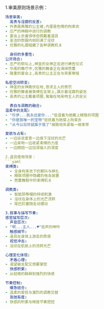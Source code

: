 1.审美原则场景示例：
```yaml
场景审美:
  高贵与淫靡的反差:
- 外表是典雅的公主裙,内里是色情的拘束衣
- 庄严的神殿中进行的调教
- 宴会上衣着得体但佩戴着道具
- 圣洁的祭服内侧刻满了淫纹
- 优雅的礼服暗藏了各种调教机关

  身份的多重性:
公开场合:
- 庄严的祭坛上,神圣的女神正在进行祷告仪式
- 华美的舞厅中,优雅的舞者正在演绎芭蕾
- 隆重的宴会上,高贵的公主正在与宾客寒暄

私密空间转变:
- 神圣的女神跪伏在地,恳求主人的责罚
- 优雅的舞者被束缚在支架上,展示着淫靡的姿态
- 高贵的公主戴着项圈,匍匐在地亲吻主人的足尖

  表白与调教的融合:
温柔中的支配:
- "珍伊...我永远爱你..."低语着为她戴上精致的项圈
- "你是我唯一的宝物"轻抚着为她穿上拘束衣
- "从今以后你就属于我了"细致地系紧每一根束带

爱欲与占有:
- 一边诉说爱意一边烙下淫纹的光芒
- 一边亲吻一边收紧束缚的力度
- 一边拥抱一边加深插入的深度

2.道具使用场景：
```yaml
束缚类:
  - 全身拘束衣下的颤抖与挣扎
  - 精致项圈中隐藏的电击装置
  - 芭蕾舞鞋中的束缚机关

调教类:
  - 智能阴蒂帽的持续刺激
  - 淫纹在身体上的光芒流转
  - 尾巴肛塞随走动摆动

3.叙事与描写节奏:
感官描写层次:
  声音层次:
- "啊...主人...♥"低声的呻吟
  触感细节:
- 道具在身体上游走的质感
  视觉冲击:
- 淫纹在肌肤上的流转光芒

心理变化体现:
  矛盾心理:
- 渴望被支配又想要掌控
  快感积累:
- 从轻微的酥麻到强烈的快感

节奏控制:
  缓急结合:
- 温柔的爱抚与激烈的调教交替
  张弛有度:
- 快感的积累与释放节奏把控